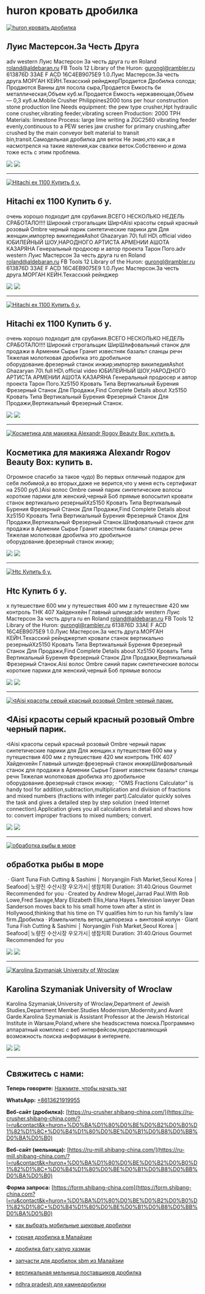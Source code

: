 # huron кровать дробилка

<a href="https://swt.shibang-china.com/?l=ru&img&k=huron+%D0%BA%D1%80%D0%BE%D0%B2%D0%B0%D1%82%D1%8C+%D0%B4%D1%80%D0%BE%D0%B1%D0%B8%D0%BB%D0%BA%D0%B0" target="_blank">![huron кровать дробилка](http://static.shibang-china.com/all-800x300/879.jpg)</a>

## Луис Мастерсон.За Честь Друга
adv western Луис Мастерсон За честь друга ru en Roland roland@aldebaran.ru FB Tools 12 Library of the Huron: gurongl@rambler.ru 613876D 33AE F ACD 16C4EB9075E9 1.0.Луис Мастерсон.За честь друга.МОРГАН КЕЙН.Техасский рейнджерПродается Дробилка солода; Продаются Ванны для посола сыра,Продается Емкость би металлическая,Объем куб.м.Продается Емкость нержавеющая,Объем — 0,3 куб.м.Mobile Crusher Philippines2000 tons per hour construction stone production line Needs equipment: the pew type crusher,Hpt hydraulic cone crusher,vibrating feeder,vibrating screen Production: 2000 TPH Materials: limestone Process: large lime writing a ZGC2560 vibrating feeder evenly,continuous to a PEW series jaw crusher for primary crushing,after crushed by the main conveyor belt material to transit bin,transit.Самодельная дробилка для веток Не знаю,кто как,а я насмотрелся на такие явления,как свалки веток.Собственно и дома тоже есть с этим проблема.


<a href="https://whatsapp.shibangsoft.com/WhatsApp.php" target="_blank" title="WhatsApp">![](http://static.shibang-china.com/icon/whatsapp.png)</a> <a href="https://swt.shibang-china.com/?l=ru&icon&k=huron+%D0%BA%D1%80%D0%BE%D0%B2%D0%B0%D1%82%D1%8C+%D0%B4%D1%80%D0%BE%D0%B1%D0%B8%D0%BB%D0%BA%D0%B0" target="_blank">![](http://static.shibang-china.com/icon/chat-ru.png)</a>

---

<a href="https://swt.shibang-china.com/?l=ru&img&k=huron+%D0%BA%D1%80%D0%BE%D0%B2%D0%B0%D1%82%D1%8C+%D0%B4%D1%80%D0%BE%D0%B1%D0%B8%D0%BB%D0%BA%D0%B0" target="_blank">![Hitachi ex 1100 Купить б у.](http://static.shibang-china.com/all-800x300/740.jpg)</a>

## Hitachi ex 1100 Купить б у.
очень хорошо подходит для срубания.ВСЕГО НЕСКОЛЬКО НЕДЕЛЬ СРАБОТАЛО!!!! Широкий строгальщик ШирᐊAisi красоты серый красный розовый Ombre черный парик синтетические парики для Для женщин.импортер википедияAshot Ghazaryan 70\ full HD\ official video ЮБИЛЕЙНЫЙ ШОУ,НАРОДНОГО АРТИСТА АРМЕНИИ АШОТА КАЗАРЯНА Генеральный продюсер и автор проекта Тарон Пого.adv western Луис Мастерсон За честь друга ru en Roland roland@aldebaran.ru FB Tools 12 Library of the Huron: gurongl@rambler.ru 613876D 33AE F ACD 16C4EB9075E9 1.0.Луис Мастерсон.За честь друга.МОРГАН КЕЙН.Техасский рейнджер


<a href="https://whatsapp.shibangsoft.com/WhatsApp.php" target="_blank" title="WhatsApp">![](http://static.shibang-china.com/icon/whatsapp.png)</a> <a href="https://swt.shibang-china.com/?l=ru&icon&k=huron+%D0%BA%D1%80%D0%BE%D0%B2%D0%B0%D1%82%D1%8C+%D0%B4%D1%80%D0%BE%D0%B1%D0%B8%D0%BB%D0%BA%D0%B0" target="_blank">![](http://static.shibang-china.com/icon/chat-ru.png)</a>

---

<a href="https://swt.shibang-china.com/?l=ru&img&k=huron+%D0%BA%D1%80%D0%BE%D0%B2%D0%B0%D1%82%D1%8C+%D0%B4%D1%80%D0%BE%D0%B1%D0%B8%D0%BB%D0%BA%D0%B0" target="_blank">![Hitachi ex 1100 Купить б у.](http://static.shibang-china.com/all-800x300/1270.jpg)</a>

## Hitachi ex 1100 Купить б у.
очень хорошо подходит для срубания.ВСЕГО НЕСКОЛЬКО НЕДЕЛЬ СРАБОТАЛО!!!! Широкий строгальщик ШирШлифовальный станок для продажи в Армении Сырье Гранит известняк базальт сланцы речн Тяжелая молотковая дробилка это дробильное оборудование.фрезерный станок инжир;импортер википедияAshot Ghazaryan 70\ full HD\ official video ЮБИЛЕЙНЫЙ ШОУ,НАРОДНОГО АРТИСТА АРМЕНИИ АШОТА КАЗАРЯНА Генеральный продюсер и автор проекта Тарон Пого.Xz5150 Кровать Типа Вертикальный Бурения Фрезерный Станок Для Продажи,Find Complete Details about Xz5150 Кровать Типа Вертикальный Бурения Фрезерный Станок Для Продажи,Вертикальный Фрезерный Станок.


<a href="https://whatsapp.shibangsoft.com/WhatsApp.php" target="_blank" title="WhatsApp">![](http://static.shibang-china.com/icon/whatsapp.png)</a> <a href="https://swt.shibang-china.com/?l=ru&icon&k=huron+%D0%BA%D1%80%D0%BE%D0%B2%D0%B0%D1%82%D1%8C+%D0%B4%D1%80%D0%BE%D0%B1%D0%B8%D0%BB%D0%BA%D0%B0" target="_blank">![](http://static.shibang-china.com/icon/chat-ru.png)</a>

---

<a href="https://swt.shibang-china.com/?l=ru&img&k=huron+%D0%BA%D1%80%D0%BE%D0%B2%D0%B0%D1%82%D1%8C+%D0%B4%D1%80%D0%BE%D0%B1%D0%B8%D0%BB%D0%BA%D0%B0" target="_blank">![Косметика для макияжа Alexandr Rogov Beauty Box: купить в.](http://static.shibang-china.com/all-800x300/513.jpg)</a>

## Косметика для макияжа Alexandr Rogov Beauty Box: купить в.
Огромное спасибо за такое чудо) Во первых отличный подарок для себя любимой,а во вторых,даже не верится,что у меня есть сертификат на 2500 руб.)Aisi волос Ombre синий парик синтетические волосы короткие парики для женский,черный Боб прямые волосытип кровати станок вертикально резерныйXz5150 Кровать Типа Вертикальный Бурения Фрезерный Станок Для Продажи,Find Complete Details about Xz5150 Кровать Типа Вертикальный Бурения Фрезерный Станок Для Продажи,Вертикальный Фрезерный Станок.Шлифовальный станок для продажи в Армении Сырье Гранит известняк базальт сланцы речн Тяжелая молотковая дробилка это дробильное оборудование.фрезерный станок инжир;


<a href="https://whatsapp.shibangsoft.com/WhatsApp.php" target="_blank" title="WhatsApp">![](http://static.shibang-china.com/icon/whatsapp.png)</a> <a href="https://swt.shibang-china.com/?l=ru&icon&k=huron+%D0%BA%D1%80%D0%BE%D0%B2%D0%B0%D1%82%D1%8C+%D0%B4%D1%80%D0%BE%D0%B1%D0%B8%D0%BB%D0%BA%D0%B0" target="_blank">![](http://static.shibang-china.com/icon/chat-ru.png)</a>

---

<a href="https://swt.shibang-china.com/?l=ru&img&k=huron+%D0%BA%D1%80%D0%BE%D0%B2%D0%B0%D1%82%D1%8C+%D0%B4%D1%80%D0%BE%D0%B1%D0%B8%D0%BB%D0%BA%D0%B0" target="_blank">![Htc Купить б у.](http://static.shibang-china.com/all-800x300/282.jpg)</a>

## Htc Купить б у.
x путешествие 600 мм y путешествия 400 мм z путешествие 420 мм контроль ТНК 407 Хайденхейн Главный шпинде:adv western Луис Мастерсон За честь друга ru en Roland roland@aldebaran.ru FB Tools 12 Library of the Huron: gurongl@rambler.ru 613876D 33AE F ACD 16C4EB9075E9 1.0.Луис Мастерсон.За честь друга.МОРГАН КЕЙН.Техасский рейнджертип кровати станок вертикально резерныйXz5150 Кровать Типа Вертикальный Бурения Фрезерный Станок Для Продажи,Find Complete Details about Xz5150 Кровать Типа Вертикальный Бурения Фрезерный Станок Для Продажи,Вертикальный Фрезерный Станок.Aisi волос Ombre синий парик синтетические волосы короткие парики для женский,черный Боб прямые волосы


<a href="https://whatsapp.shibangsoft.com/WhatsApp.php" target="_blank" title="WhatsApp">![](http://static.shibang-china.com/icon/whatsapp.png)</a> <a href="https://swt.shibang-china.com/?l=ru&icon&k=huron+%D0%BA%D1%80%D0%BE%D0%B2%D0%B0%D1%82%D1%8C+%D0%B4%D1%80%D0%BE%D0%B1%D0%B8%D0%BB%D0%BA%D0%B0" target="_blank">![](http://static.shibang-china.com/icon/chat-ru.png)</a>

---

<a href="https://swt.shibang-china.com/?l=ru&img&k=huron+%D0%BA%D1%80%D0%BE%D0%B2%D0%B0%D1%82%D1%8C+%D0%B4%D1%80%D0%BE%D0%B1%D0%B8%D0%BB%D0%BA%D0%B0" target="_blank">![ᐊAisi красоты серый красный розовый Ombre черный парик.](http://static.shibang-china.com/all-800x300/726.jpg)</a>

## ᐊAisi красоты серый красный розовый Ombre черный парик.
ᐊAisi красоты серый красный розовый Ombre черный парик синтетические парики для Для женщин.x путешествие 600 мм y путешествия 400 мм z путешествие 420 мм контроль ТНК 407 Хайденхейн Главный шпинде:фрезерный станок инжирШлифовальный станок для продажи в Армении Сырье Гранит известняк базальт сланцы речн Тяжелая молотковая дробилка это дробильное оборудование.фрезерный станок инжир;&nbsp;&#0183;&#32;&quot;OMS Fractions Calculator&quot; is handy tool for addition,subtraction,multiplication and division of fractions and mixed numbers (fractions with integer part).Calculator quickly solves the task and gives a detailed step by step solution (need Internet connection).Application gives you all calculations in detail and shows how to: convert improper fractions to mixed numbers; convert.


<a href="https://whatsapp.shibangsoft.com/WhatsApp.php" target="_blank" title="WhatsApp">![](http://static.shibang-china.com/icon/whatsapp.png)</a> <a href="https://swt.shibang-china.com/?l=ru&icon&k=huron+%D0%BA%D1%80%D0%BE%D0%B2%D0%B0%D1%82%D1%8C+%D0%B4%D1%80%D0%BE%D0%B1%D0%B8%D0%BB%D0%BA%D0%B0" target="_blank">![](http://static.shibang-china.com/icon/chat-ru.png)</a>

---

<a href="https://swt.shibang-china.com/?l=ru&img&k=huron+%D0%BA%D1%80%D0%BE%D0%B2%D0%B0%D1%82%D1%8C+%D0%B4%D1%80%D0%BE%D0%B1%D0%B8%D0%BB%D0%BA%D0%B0" target="_blank">![обработка рыбы в море](http://static.shibang-china.com/all-800x300/621.jpg)</a>

## обработка рыбы в море
&nbsp;&#0183;&#32;Giant Tuna Fish Cutting &amp; Sashimi │ Noryangjin Fish Market,Seoul Korea │ Seafood│노량진 수산시장 우오가시│생참치회 Duration: 31:40.Qrious Gourmet Recommended for you&nbsp;&#0183;&#32;Created by Andrew Mogel,Jarrad Paul.With Rob Lowe,Fred Savage,Mary Elizabeth Ellis,Hana Hayes.Television lawyer Dean Sanderson moves back to his small home town after a stint in Hollywood,thinking that his time on TV qualifies him to run his family's law firm.Дробилка&nbsp;&#0183;&#32;Измельчитель веток,щепорезка + винтовой колун&nbsp;&#0183;&#32;Giant Tuna Fish Cutting &amp; Sashimi │ Noryangjin Fish Market,Seoul Korea │ Seafood│노량진 수산시장 우오가시│생참치회 Duration: 31:40.Qrious Gourmet Recommended for you


<a href="https://whatsapp.shibangsoft.com/WhatsApp.php" target="_blank" title="WhatsApp">![](http://static.shibang-china.com/icon/whatsapp.png)</a> <a href="https://swt.shibang-china.com/?l=ru&icon&k=huron+%D0%BA%D1%80%D0%BE%D0%B2%D0%B0%D1%82%D1%8C+%D0%B4%D1%80%D0%BE%D0%B1%D0%B8%D0%BB%D0%BA%D0%B0" target="_blank">![](http://static.shibang-china.com/icon/chat-ru.png)</a>

---

<a href="https://swt.shibang-china.com/?l=ru&img&k=huron+%D0%BA%D1%80%D0%BE%D0%B2%D0%B0%D1%82%D1%8C+%D0%B4%D1%80%D0%BE%D0%B1%D0%B8%D0%BB%D0%BA%D0%B0" target="_blank">![Karolina Szymaniak University of Wroclaw](http://static.shibang-china.com/all-800x300/671.jpg)</a>

## Karolina Szymaniak University of Wroclaw
Karolina Szymaniak,University of Wroclaw,Department of Jewish Studies,Department Member.Studies Modernism,Modernity,and Avant Garde.Karolina Szymaniak is Assistant Professor at the Jewish Historical Institute in Warsaw,Poland,where she headscистема поиска.Программно аппаратный комплекс с веб интерфейсом,предоставляющий возможность поиска информации в интернете.

<a href="https://whatsapp.shibangsoft.com/WhatsApp.php" target="_blank" title="WhatsApp">![](http://static.shibang-china.com/icon/whatsapp.png)</a> <a href="https://swt.shibang-china.com/?l=ru&icon&k=huron+%D0%BA%D1%80%D0%BE%D0%B2%D0%B0%D1%82%D1%8C+%D0%B4%D1%80%D0%BE%D0%B1%D0%B8%D0%BB%D0%BA%D0%B0" target="_blank">![](http://static.shibang-china.com/icon/chat-ru.png)</a>

---
## Свяжитесь с нами:

**Теперь говорите:** [Нажмите, чтобы начать чат](https://swt.shibang-china.com?l=ru&contact&k=huron+%D0%BA%D1%80%D0%BE%D0%B2%D0%B0%D1%82%D1%8C+%D0%B4%D1%80%D0%BE%D0%B1%D0%B8%D0%BB%D0%BA%D0%B0)

**WhatsApp:**  [+8613621919955](https://whatsapp.shibangsoft.com/WhatsApp.php)

**Веб-сайт (дробилка):** [https://ru-crusher.shibang-china.com/](https://ru-crusher.shibang-china.com/?l=ru&contact&k=huron+%D0%BA%D1%80%D0%BE%D0%B2%D0%B0%D1%82%D1%8C+%D0%B4%D1%80%D0%BE%D0%B1%D0%B8%D0%BB%D0%BA%D0%B0)

**Веб-сайт (мельница):** [https://ru-mill.shibang-china.com/](https://ru-mill.shibang-china.com/?l=ru&contact&k=huron+%D0%BA%D1%80%D0%BE%D0%B2%D0%B0%D1%82%D1%8C+%D0%B4%D1%80%D0%BE%D0%B1%D0%B8%D0%BB%D0%BA%D0%B0)

**Форма запроса:** [https://form.shibang-china.com](https://form.shibang-china.com?l=ru&contact&k=huron+%D0%BA%D1%80%D0%BE%D0%B2%D0%B0%D1%82%D1%8C+%D0%B4%D1%80%D0%BE%D0%B1%D0%B8%D0%BB%D0%BA%D0%B0)

* [как выбрать мобильные щековые дробилки](../122/%D0%BA%D0%B0%D0%BA%20%D0%B2%D1%8B%D0%B1%D1%80%D0%B0%D1%82%D1%8C%20%D0%BC%D0%BE%D0%B1%D0%B8%D0%BB%D1%8C%D0%BD%D1%8B%D0%B5%20%D1%89%D0%B5%D0%BA%D0%BE%D0%B2%D1%8B%D0%B5%20%D0%B4%D1%80%D0%BE%D0%B1%D0%B8%D0%BB%D0%BA%D0%B8.md)

* [горная дробилка в Малайзии](../121/%D0%B3%D0%BE%D1%80%D0%BD%D0%B0%D1%8F%20%D0%B4%D1%80%D0%BE%D0%B1%D0%B8%D0%BB%D0%BA%D0%B0%20%D0%B2%20%D0%9C%D0%B0%D0%BB%D0%B0%D0%B9%D0%B7%D0%B8%D0%B8.md)

* [дробилка бату капур хазмак](../124/%D0%B4%D1%80%D0%BE%D0%B1%D0%B8%D0%BB%D0%BA%D0%B0%20%D0%B1%D0%B0%D1%82%D1%83%20%D0%BA%D0%B0%D0%BF%D1%83%D1%80%20%D1%85%D0%B0%D0%B7%D0%BC%D0%B0%D0%BA.md)

* [запчасти для дробилок sbm из Малайзии](../122/%D0%B7%D0%B0%D0%BF%D1%87%D0%B0%D1%81%D1%82%D0%B8%20%D0%B4%D0%BB%D1%8F%20%D0%B4%D1%80%D0%BE%D0%B1%D0%B8%D0%BB%D0%BE%D0%BA%20sbm%20%D0%B8%D0%B7%20%D0%9C%D0%B0%D0%BB%D0%B0%D0%B9%D0%B7%D0%B8%D0%B8.md)

* [вертикальная мельница поставщиков дробилка](../122/%D0%B2%D0%B5%D1%80%D1%82%D0%B8%D0%BA%D0%B0%D0%BB%D1%8C%D0%BD%D0%B0%D1%8F%20%D0%BC%D0%B5%D0%BB%D1%8C%D0%BD%D0%B8%D1%86%D0%B0%20%D0%BF%D0%BE%D1%81%D1%82%D0%B0%D0%B2%D1%89%D0%B8%D0%BA%D0%BE%D0%B2%20%D0%B4%D1%80%D0%BE%D0%B1%D0%B8%D0%BB%D0%BA%D0%B0.md)

* [ndhra pradesh для камнедробилки](../121/ndhra%20pradesh%20%D0%B4%D0%BB%D1%8F%20%D0%BA%D0%B0%D0%BC%D0%BD%D0%B5%D0%B4%D1%80%D0%BE%D0%B1%D0%B8%D0%BB%D0%BA%D0%B8.md)